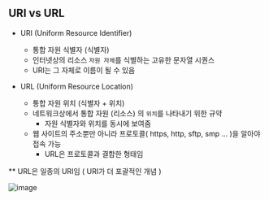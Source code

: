 ## URI vs URL
- URI (Uniform Resource Identifier)
  - 통합 자원 식별자 (식별자)
  - 인터넷상의 리소스 `자원 자체`를 식별하는 고유한 문자열 시퀀스
  - URI는 그 자체로 이름이 될 수 있음

- URL (Uniform Resource Location)
  - 통합 자원 위치 (식별자 + 위치)
  - 네트워크상에서 통합 자원 (리소스) 의 `위치`를 나타내기 위한 규약
    - 자원 식별자와 위치를 동시에 보여줌
  - 웹 사이트의 주소뿐만 아니라 프로토콜( https, http, sftp, smp … )을 알아야 접속 가능
    - URL은 프로토콜과 결합한 형태임

** URL은 일종의 URI임 ( URI가 더 포괄적인 개념 )

![image](https://github.com/annaleeee/Interview/assets/127719076/18138f54-5677-4e07-8927-34c219b625af)
